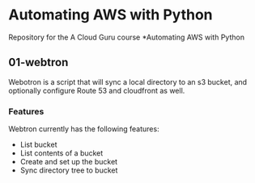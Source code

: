 # Automating AWS with Python

Repository for the A Cloud Guru course *Automating
AWS with Python

## 01-webtron

Webotron is a script that will sync a local directory to an s3 bucket, and optionally configure Route 53 and cloudfront as well.


### Features

Webtron currently has the following features:

- List bucket
- List contents of a bucket
- Create and set up the bucket
- Sync directory tree to bucket
